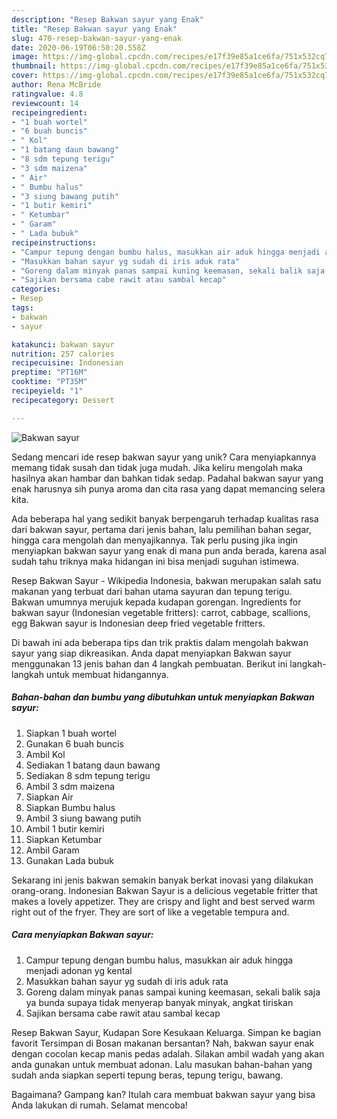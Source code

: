 ```yaml
---
description: "Resep Bakwan sayur yang Enak"
title: "Resep Bakwan sayur yang Enak"
slug: 470-resep-bakwan-sayur-yang-enak
date: 2020-06-19T06:50:20.558Z
image: https://img-global.cpcdn.com/recipes/e17f39e85a1ce6fa/751x532cq70/bakwan-sayur-foto-resep-utama.jpg
thumbnail: https://img-global.cpcdn.com/recipes/e17f39e85a1ce6fa/751x532cq70/bakwan-sayur-foto-resep-utama.jpg
cover: https://img-global.cpcdn.com/recipes/e17f39e85a1ce6fa/751x532cq70/bakwan-sayur-foto-resep-utama.jpg
author: Rena McBride
ratingvalue: 4.8
reviewcount: 14
recipeingredient:
- "1 buah wortel"
- "6 buah buncis"
- " Kol"
- "1 batang daun bawang"
- "8 sdm tepung terigu"
- "3 sdm maizena"
- " Air"
- " Bumbu halus"
- "3 siung bawang putih"
- "1 butir kemiri"
- " Ketumbar"
- " Garam"
- " Lada bubuk"
recipeinstructions:
- "Campur tepung dengan bumbu halus, masukkan air aduk hingga menjadi adonan yg kental"
- "Masukkan bahan sayur yg sudah di iris aduk rata"
- "Goreng dalam minyak panas sampai kuning keemasan, sekali balik saja ya bunda supaya tidak menyerap banyak minyak, angkat tiriskan"
- "Sajikan bersama cabe rawit atau sambal kecap"
categories:
- Resep
tags:
- bakwan
- sayur

katakunci: bakwan sayur 
nutrition: 257 calories
recipecuisine: Indonesian
preptime: "PT16M"
cooktime: "PT35M"
recipeyield: "1"
recipecategory: Dessert

---
```



![Bakwan sayur](https://img-global.cpcdn.com/recipes/e17f39e85a1ce6fa/751x532cq70/bakwan-sayur-foto-resep-utama.jpg)

Sedang mencari ide resep bakwan sayur yang unik? Cara menyiapkannya memang tidak susah dan tidak juga mudah. Jika keliru mengolah maka hasilnya akan hambar dan bahkan tidak sedap. Padahal bakwan sayur yang enak harusnya sih punya aroma dan cita rasa yang dapat memancing selera kita.

Ada beberapa hal yang sedikit banyak berpengaruh terhadap kualitas rasa dari bakwan sayur, pertama dari jenis bahan, lalu pemilihan bahan segar, hingga cara mengolah dan menyajikannya. Tak perlu pusing jika ingin menyiapkan bakwan sayur yang enak di mana pun anda berada, karena asal sudah tahu triknya maka hidangan ini bisa menjadi suguhan istimewa.

Resep Bakwan Sayur - Wikipedia Indonesia, bakwan merupakan salah satu makanan yang terbuat dari bahan utama sayuran dan tepung terigu. Bakwan umumnya merujuk kepada kudapan gorengan. Ingredients for bakwan sayur (Indonesian vegetable fritters): carrot, cabbage, scallions, egg Bakwan sayur is Indonesian deep fried vegetable fritters.


Di bawah ini ada beberapa tips dan trik praktis dalam mengolah bakwan sayur yang siap dikreasikan. Anda dapat menyiapkan Bakwan sayur menggunakan 13 jenis bahan dan 4 langkah pembuatan. Berikut ini langkah-langkah untuk membuat hidangannya.

<!--inarticleads1-->

##### Bahan-bahan dan bumbu yang dibutuhkan untuk menyiapkan Bakwan sayur:

1. Siapkan 1 buah wortel
1. Gunakan 6 buah buncis
1. Ambil  Kol
1. Sediakan 1 batang daun bawang
1. Sediakan 8 sdm tepung terigu
1. Ambil 3 sdm maizena
1. Siapkan  Air
1. Siapkan  Bumbu halus
1. Ambil 3 siung bawang putih
1. Ambil 1 butir kemiri
1. Siapkan  Ketumbar
1. Ambil  Garam
1. Gunakan  Lada bubuk


Sekarang ini jenis bakwan semakin banyak berkat inovasi yang dilakukan orang-orang. Indonesian Bakwan Sayur is a delicious vegetable fritter that makes a lovely appetizer. They are crispy and light and best served warm right out of the fryer. They are sort of like a vegetable tempura and. 

<!--inarticleads2-->

##### Cara menyiapkan Bakwan sayur:

1. Campur tepung dengan bumbu halus, masukkan air aduk hingga menjadi adonan yg kental
1. Masukkan bahan sayur yg sudah di iris aduk rata
1. Goreng dalam minyak panas sampai kuning keemasan, sekali balik saja ya bunda supaya tidak menyerap banyak minyak, angkat tiriskan
1. Sajikan bersama cabe rawit atau sambal kecap


Resep Bakwan Sayur, Kudapan Sore Kesukaan Keluarga. Simpan ke bagian favorit Tersimpan di Bosan makanan bersantan? Nah, bakwan sayur enak dengan cocolan kecap manis pedas adalah. Silakan ambil wadah yang akan anda gunakan untuk membuat adonan. Lalu masukan bahan-bahan yang sudah anda siapkan seperti tepung beras, tepung terigu, bawang. 

Bagaimana? Gampang kan? Itulah cara membuat bakwan sayur yang bisa Anda lakukan di rumah. Selamat mencoba!
